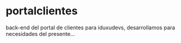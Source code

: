 # portalclientes
back-end del portal de clientes para iduxudevs, desarrollamos para necesidades del presente...

